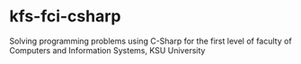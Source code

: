 # kfs-fci-csharp
Solving programming problems using C-Sharp for the first level of faculty of Computers and Information Systems, KSU University
